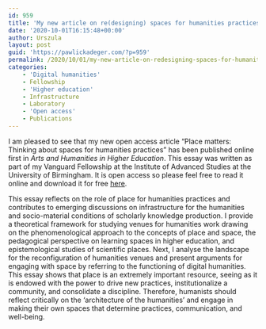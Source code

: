 ```yaml
---
id: 959
title: 'My new article on re(designing) spaces for humanities practices'
date: '2020-10-01T16:15:48+00:00'
author: Urszula
layout: post
guid: 'https://pawlickadeger.com/?p=959'
permalink: /2020/10/01/my-new-article-on-redesigning-spaces-for-humanities-practices/
categories:
    - 'Digital humanities'
    - Fellowship
    - 'Higher education'
    - Infrastructure
    - Laboratory
    - 'Open access'
    - Publications
---
```


I am pleased to see that my new open access article “Place matters: Thinking about spaces for humanities practices” has been published online first in *Arts and Humanities in Higher Education*. This essay was written as part of my Vanguard Fellowship at the Institute of Advanced Studies at the University of Birmingham. It is open access so please feel free to read it online and download it for free [here](https://journals.sagepub.com/doi/full/10.1177/1474022220961750#_i2).

This essay reflects on the role of place for humanities practices and contributes to emerging discussions on infrastructure for the humanities and socio-material conditions of scholarly knowledge production. I provide a theoretical framework for studying venues for humanities work drawing on the phenomenological approach to the concepts of place and space, the pedagogical perspective on learning spaces in higher education, and epistemological studies of scientific places. Next, I analyse the landscape for the reconfiguration of humanities venues and present arguments for engaging with space by referring to the functioning of digital humanities. This essay shows that place is an extremely important resource, seeing as it is endowed with the power to drive new practices, institutionalize a community, and consolidate a discipline. Therefore, humanists should reflect critically on the ‘architecture of the humanities’ and engage in making their own spaces that determine practices, communication, and well-being.